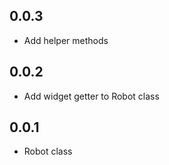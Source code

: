 ## 0.0.3

- Add helper methods

## 0.0.2

- Add widget getter to Robot class

## 0.0.1

- Robot class
